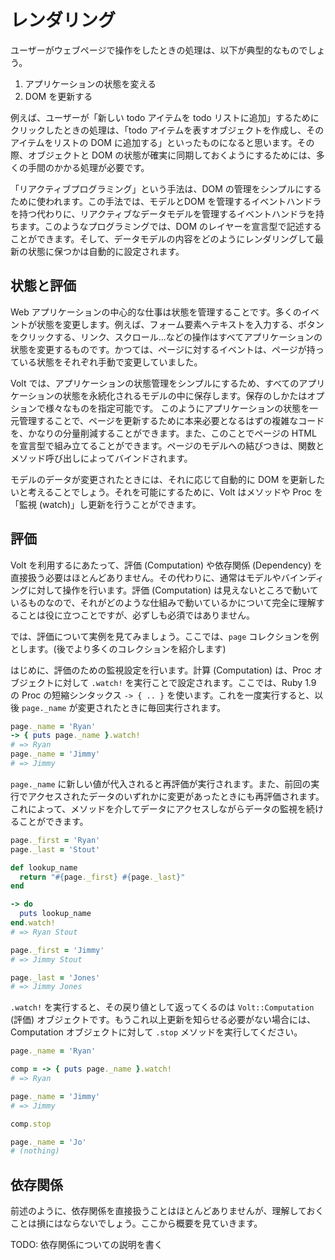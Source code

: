 # レンダリング

ユーザーがウェブページで操作をしたときの処理は、以下が典型的なものでしょう。

1. アプリケーションの状態を変える
2. DOM を更新する

例えば、ユーザーが「新しい todo アイテムを todo リストに追加」するためにクリックしたときの処理は、「todo アイテムを表すオブジェクトを作成し、そのアイテムをリストの DOM に追加する」といったものになると思います。その際、オブジェクトと DOM の状態が確実に同期しておくようにするためには、多くの手間のかかる処理が必要です。

「リアクティブプログラミング」という手法は、DOM の管理をシンプルにするために使われます。この手法では、モデルとDOM を管理するイベントハンドラを持つ代わりに、リアクティブなデータモデルを管理するイベントハンドラを持ちます。このようなプログラミングでは、DOM のレイヤーを宣言型で記述することができます。そして、データモデルの内容をどのようにレンダリングして最新の状態に保つかは自動的に設定されます。

## 状態と評価

Web アプリケーションの中心的な仕事は状態を管理することです。多くのイベントが状態を変更します。例えば、フォーム要素へテキストを入力する、ボタンをクリックする、リンク、スクロール...などの操作はすべてアプリケーションの状態を変更するものです。かつては、ページに対するイベントは、ページが持っている状態をそれぞれ手動で変更していました。

Volt では、アプリケーションの状態管理をシンプルにするため、すべてのアプリケーションの状態を永続化されるモデルの中に保存します。保存のしかたはオプションで様々なものを指定可能です。
このようにアプリケーションの状態を一元管理することで、ページを更新するために本来必要となるはずの複雑なコードを、かなりの分量削減することができます。また、このことでページの HTML を宣言型で組み立てることができます。ページのモデルへの結びつきは、関数とメソッド呼び出しによってバインドされます。

モデルのデータが変更されたときには、それに応じて自動的に DOM を更新したいと考えることでしょう。それを可能にするために、Volt はメソッドや Proc を「監視 (watch)」し更新を行うことができます。

## 評価

Volt を利用するにあたって、評価 (Computation) や依存関係 (Dependency) を直接扱う必要はほとんどありません。その代わりに、通常はモデルやバインディングに対して操作を行います。評価 (Computation) は見えないところで動いているものなので、それがどのような仕組みで動いているかについて完全に理解することは役に立つことですが、必ずしも必須ではありません。

では、評価について実例を見てみましょう。ここでは、```page``` コレクションを例とします。(後でより多くのコレクションを紹介します)

はじめに、評価のための監視設定を行います。計算 (Computation) は、Proc オブジェクトに対して `.watch!` を実行ことで設定されます。ここでは、Ruby 1.9 の Proc の短縮シンタックス ```-> { .. }``` を使います。これを一度実行すると、以後 ```page._name``` が変更されたときに毎回実行されます。


```ruby
page._name = 'Ryan'
-> { puts page._name }.watch!
# => Ryan
page._name = 'Jimmy'
# => Jimmy
```


```page._name``` に新しい値が代入されると再評価が実行されます。また、前回の実行でアクセスされたデータのいずれかに変更があったときにも再評価されます。これによって、メソッドを介してデータにアクセスしながらデータの監視を続けることができます。

```ruby
page._first = 'Ryan'
page._last = 'Stout'

def lookup_name
  return "#{page._first} #{page._last}"
end

-> do
  puts lookup_name
end.watch!
# => Ryan Stout

page._first = 'Jimmy'
# => Jimmy Stout

page._last = 'Jones'
# => Jimmy Jones
```

```.watch!``` を実行すると、その戻り値として返ってくるのは ```Volt::Computation``` (評価) オブジェクトです。もうこれ以上更新を知らせる必要がない場合には、Computation オブジェクトに対して ```.stop``` メソッドを実行してください。

```ruby
page._name = 'Ryan'

comp = -> { puts page._name }.watch!
# => Ryan

page._name = 'Jimmy'
# => Jimmy

comp.stop

page._name = 'Jo'
# (nothing)
```

## 依存関係

前述のように、依存関係を直接扱うことはほとんどありませんが、理解しておくことは損にはならないでしょう。ここから概要を見ていきます。

TODO: 依存関係についての説明を書く


